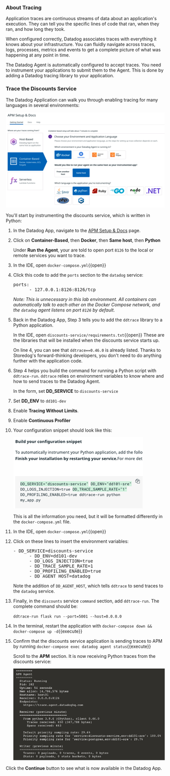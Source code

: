 ### About Tracing
Application traces are continuous streams of data about an application's execution. They can tell you the specific lines of code that ran, when they ran, and how long they took. 

When configured correctly, Datadog associates traces with everything it knows about your infrastructure. You can fluidly navigate across traces, logs, processes, metrics and events to get a complete picture of what was happening at any point in time.

The Datadog Agent is automatically configured to accept traces. You need to instrument your applications to submit them to the Agent. This is done by adding a Datadog tracing library to your application. 

### Trace the Discounts Service

The Datadog Application can walk you through enabling tracing for many languages in several environments:

![Datadog tracing instructions](./assets/tracing_instructions.png)

You'll start by instrumenting the discounts service, which is written in Python:

1. In the Datadog App, navigate to the [APM Setup & Docs](https://app.datadoghq.com/apm/docs) page.

2. Click on **Container-Based**, then **Docker**, then **Same host**, then **Python**

    Under **Run the Agent**, your are told to open port `8126` to the local or remote services you want to trace. 

3. In the IDE, open `docker-compose.yml`{{open}}

4. Click this code to add the `ports` section to the `datadog` service:

    <pre class="file" data-filename="docker-compose.yml" data-target="insert" data-marker="# agent tracing port">ports:
         - 127.0.0.1:8126:8126/tcp</pre>

    *Note: This is unnecessary in this lab environment. All containers can automatically talk to each other on the Docker Compose network, and the `datadog` agent listens on port `8126` by default.* 

5. Back in the Datadog App, Step 3 tells you to add the `ddtrace` library to a Python application. 

    In the IDE, open `discounts-service/requirements.txt`{{open}} These are the libraries that will be installed when the discounts service starts up.
    
    On line 4, you can see that `ddtrace==0.46.0` is already listed. Thanks to Storedog's forward-thinking developers, you don't need to do anything further with the application code.

6. Step 4 helps you build the command for running a Python script with `ddtrace-run`. `ddtrace` relies on environment variables to know where and how to send traces to the Datadog Agent.

    In the form, set **DD_SERVICE** to `discounts-service`

7. Set **DD_ENV** to `dd101-dev`

8. Enable **Tracing Without Limits**. 

9. Enable **Continuous Profiler**

10. Your configuration snippet should look like this:

    ![Python configuration snippet](./assets/python_configuration_snippet.png)

    This is all the information you need, but it will be formatted differently in the `docker-compose.yml` file.

11. In the IDE, open `docker-compose.yml`{{open}}

12. Click on these lines to insert the environment variables:

    <pre class="file" data-filename="docker-compose.yml" data-target="insert" data-marker="# discounts tracing vars">- DD_SERVICE=discounts-service
          - DD_ENV=dd101-dev
          - DD_LOGS_INJECTION=true
          - DD_TRACE_SAMPLE_RATE=1
          - DD_PROFILING_ENABLED=true
	      - DD_AGENT_HOST=datadog </pre>

    Note the addition of `DD_AGENT_HOST`, which tells `ddtrace` to send traces to the `datadog` service.

13. Finally, in the `discounts` service `command` section, add `ddtrace-run`. The complete command should be:

    `ddtrace-run flask run --port=5001 --host=0.0.0.0`

14. In the terminal, restart the application with `docker-compose down && docker-compose up -d`{{execute}}

14. Confirm that the discounts service application is sending traces to APM by running `docker-compose exec datadog agent status`{{execute}}

    Scroll to the **APM** section. It is now receiving Python traces from the discounts service:

    ![Agent check for APM](./assets/agent_check_apm.png)


Click the **Continue** button to see what is now available in the Datadog App.